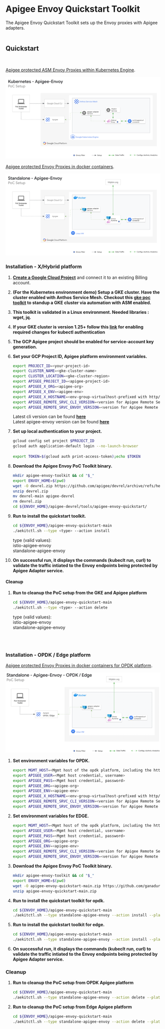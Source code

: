 # Apigee Envoy Quickstart Toolkit

The Apigee Envoy Quickstart Toolkit sets up the Envoy proxies with Apigee adapters. 
<br/><br/>
## Quickstart 
<br/>

[Apigee protected ASM Envoy Proxies within Kubernetes Engine](https://cloud.google.com/apigee/docs/api-platform/envoy-adapter/v2.0.x/example-hybrid).

![poc-setup](assets/istio-apigee-envoy.png)

[Apigee protected Envoy Proxies in docker containers](https://cloud.google.com/apigee/docs/api-platform/envoy-adapter/v2.0.x/example-apigee).

![poc-setup](assets/standalone-apigee-envoy.png)

### Installation - X/Hybrid platform

1. **[Create a Google Cloud Project](https://cloud.google.com/resource-manager/docs/creating-managing-projects)** and connect it to an existing Billing account.

1. **(For the Kubernetes environment demo) Setup a GKE cluster. Have the cluster enabled with Anthos Service Mesh. Checkout this **[gke poc toolkit](https://github.com/GoogleCloudPlatform/gke-poc-toolkit)** to standup a GKE cluster via automation with ASM enabled.**

1. **This toolkit is validated in a Linux environment. Needed libraries : wget, jq.**

1. **If your GKE cluster is version 1.25+ follow this **[link](https://cloud.google.com/blog/products/containers-kubernetes/kubectl-auth-changes-in-gke)** for enabling required changes for kubectl authentication**

1. **The GCP Apigee project should be enabled for service-account key generation.**

1. **Set your GCP Project ID, Apigee platform environment variables.** 
    ```bash
    export PROJECT_ID=<your-project-id>
    export CLUSTER_NAME=<gke-cluster-name>
    export CLUSTER_LOCATION=<gke-cluster-region>
    export APIGEE_PROJECT_ID=<apigee-project-id>
    export APIGEE_X_ORG=<apigee-org>
    export APIGEE_X_ENV=<apigee-env>
    export APIGEE_X_HOSTNAME=<env-group-virtualhost-prefixed with http/https>
    export APIGEE_REMOTE_SRVC_CLI_VERSION=<version for Apigee Remote Service cli for Envoy>
    export APIGEE_REMOTE_SRVC_ENVOY_VERSION=<version for Apigee Remote Service for Envoy>
    ```
    Latest cli version can be found **[here](https://github.com/apigee/apigee-remote-service-cli/releases/tag/v2.0.5)**<br />
    Latest apigee-envoy version can be found **[here](https://github.com/apigee/apigee-remote-service-envoy/releases/tag/v2.0.5)**

1. **Set up local authentication to your project.**
    ```bash
    gcloud config set project $PROJECT_ID
    gcloud auth application-default login --no-launch-browser

    export TOKEN=$(gcloud auth print-access-token);echo $TOKEN
    ```

1. **Download the Apigee Envoy PoC Toolkit binary.** 
    ```bash
    mkdir apigee-envoy-toolkit && cd "$_"
    export ENVOY_HOME=$(pwd)
    wget -O devrel.zip https://github.com/apigee/devrel/archive/refs/heads/main.zip
    unzip devrel.zip
    mv devrel-main apigee-devrel
    rm devrel.zip
    cd ${ENVOY_HOME}/apigee-devrel/tools/apigee-envoy-quickstart/
    ```

1. **Run to install the quickstart toolkit.**
    ```bash 
    cd ${ENVOY_HOME}/apigee-envoy-quickstart-main
    ./aekitctl.sh --type <type> --action install
    ```
    type (valid values): <br />
    istio-apigee-envoy <br />
    standalone-apigee-envoy

1. **On successful run, it displays the commands (kubeclt run, curl) to validate the traffic intiated to the Envoy endpoints being protected by Apigee Adapter service.**

#### Cleanup

1. **Run to cleanup the PoC setup from the GKE and Apigee platform**
    ```bash
    cd ${ENVOY_HOME}/apigee-envoy-quickstart-main
    ./aekitctl.sh --type <type> --action delete
    ```
    type (valid values): <br />
    istio-apigee-envoy <br />
    standalone-apigee-envoy

<br/><br/>

### Installation - OPDK / Edge platform

[Apigee protected Envoy Proxies in docker containers for OPDK platform](https://docs.apigee.com/api-platform/envoy-adapter/v2.0.x/example-edge).

![poc-setup](assets/standalone-apigee-envoy-opdk-edge.png)

1. **Set environment variables for OPDK.**
    ```bash
    export MGMT_HOST=<Mgmt host of the opdk platform, including the http/https and port number>
    export APIGEE_USER=<Mgmt host credential, username>
    export APIGEE_PASS=<Mgmt host credential, password>
    export APIGEE_ORG=<apigee-org>
    export APIGEE_ENV=<apigee-env>
    export APIGEE_X_HOSTNAME=<env-group-virtualhost-prefixed with http/https>
    export APIGEE_REMOTE_SRVC_CLI_VERSION=<version for Apigee Remote Service cli for Envoy>
    export APIGEE_REMOTE_SRVC_ENVOY_VERSION=<version for Apigee Remote Service for Envoy>
    ```

1. **Set environment variables for EDGE.**
    ```bash
    export MGMT_HOST=<Mgmt host of the opdk platform, including the http/https and port number>
    export APIGEE_USER=<Mgmt host credential, username>
    export APIGEE_PASS=<Mgmt host credential, password>
    export APIGEE_ORG=<apigee-org>
    export APIGEE_ENV=<apigee-env>
    export APIGEE_REMOTE_SRVC_CLI_VERSION=<version for Apigee Remote Service cli for Envoy>
    export APIGEE_REMOTE_SRVC_ENVOY_VERSION=<version for Apigee Remote Service for Envoy>
    ```

1. **Download the Apigee Envoy PoC Toolkit binary.** 
    ```bash
    mkdir apigee-envoy-toolkit && cd "$_"
    export ENVOY_HOME=$(pwd)
    wget -O apigee-envoy-quickstart-main.zip https://github.com/ganadurai/apigee-envoy-quickstart/archive/refs/heads/main.zip
    unzip apigee-envoy-quickstart-main.zip
    ```

1. **Run to install the quickstart toolkit for opdk.**
    ```bash 
    cd ${ENVOY_HOME}/apigee-envoy-quickstart-main
    ./aekitctl.sh --type standalone-apigee-envoy --action install --platform opdk
    ```

1. **Run to install the quickstart toolkit for edge.**
    ```bash 
    cd ${ENVOY_HOME}/apigee-envoy-quickstart-main
    ./aekitctl.sh --type standalone-apigee-envoy --action install --platform edge
    ```

1. **On successful run, it displays the commands (kubeclt run, curl) to validate the traffic intiated to the Envoy endpoints being protected by Apigee Adapter service.**

### Cleanup

1. **Run to cleanup the PoC setup from OPDK Apigee platform**
    ```bash
    cd ${ENVOY_HOME}/apigee-envoy-quickstart-main
    ./aekitctl.sh --type standalone-apigee-envoy --action delete --platform opdk
    ```

1. **Run to cleanup the PoC setup from Edge Apigee platform**
    ```bash
    cd ${ENVOY_HOME}/apigee-envoy-quickstart-main
    ./aekitctl.sh --type standalone-apigee-envoy --action delete --platform edge
    

